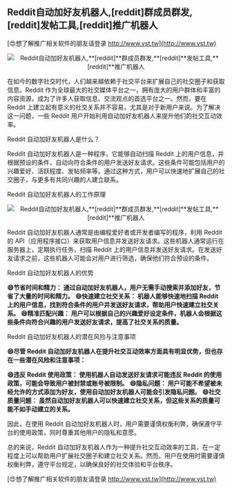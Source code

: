 ## **Reddit自动加好友机器人,**[reddit]**群成员群发,**[reddit]**发帖工具,**[reddit]**推广机器人**

[😍想了解推广相关软件的朋友请登录 http://www.vst.tw](http://www.vst.tw)

 <center><img src="https://vst.tw/MP4/tuiguang/png/5.png" alt="Reddit自动加好友机器人,**[reddit]**群成员群发,**[reddit]**发帖工具,**[reddit]**推广机器人"></center>

在如今的数字社交时代，人们越来越依赖于社交平台来扩展自己的社交圈子和获取信息。Reddit 作为全球最大的社交媒体平台之一，拥有庞大的用户群体和丰富的内容资源，成为了许多人获取信息、交流观点的首选平台之一。然而，要在 Reddit 上建立起有意义的社交关系并不容易，尤其是对于新用户来说。为了解决这一问题，一些 Reddit 用户开始利用自动加好友机器人来提升他们的社交互动效率。

Reddit 自动加好友机器人是什么？

Reddit 自动加好友机器人是一种程序，它能够自动扫描 Reddit 上的用户信息，并根据预设的条件，自动向符合条件的用户发送好友请求。这些条件可能包括用户的兴趣爱好、活跃程度、发帖频率等。通过这种方式，用户可以快速地扩展自己的社交圈子，与更多有共同兴趣的人建立联系。

Reddit 自动加好友机器人的工作原理

 <center><img src="https://vst.tw/MP4/tuiguang/png/7.png" alt="Reddit自动加好友机器人,**[reddit]**群成员群发,**[reddit]**发帖工具,**[reddit]**推广机器人"></center>

Reddit 自动加好友机器人通常是由编程爱好者或开发者编写的程序，利用 Reddit 的 API（应用程序接口）来获取用户信息并发送好友请求。这些机器人通常运行在服务器上，定期执行任务，扫描 Reddit 上的用户信息并发送好友请求。在发送好友请求之前，这些机器人可能会对用户进行筛选，确保他们符合预设的条件。

Reddit 自动加好友机器人的优势

**😄节省时间和精力： 通过自动加好友机器人，用户无需手动搜索并添加好友，节省了大量的时间和精力。**
**😄快速建立社交关系： 机器人能够快速地扫描 Reddit 上的用户信息，找到符合条件的用户并发送好友请求，帮助用户快速建立社交关系。**
**😄精准匹配兴趣： 用户可以根据自己的兴趣爱好设定条件，机器人会根据这些条件向符合兴趣的用户发送好友请求，提高了社交关系的质量。**

Reddit 自动加好友机器人的潜在风险与注意事项

**😄尽管 Reddit 自动加好友机器人在提升社交互动效率方面具有明显优势，但也存在一些潜在风险和注意事项：**

**😄违反 Reddit 使用政策： 使用机器人自动发送好友请求可能违反 Reddit 的使用政策，可能会导致用户被封禁或账号被限制。**
**😄隐私问题： 用户可能不希望被未经允许的方式添加为好友，使用自动加好友机器人可能会引发隐私问题。**
**😄社交质量问题： 虽然自动加好友机器人可以快速建立社交关系，但这些关系的质量可能不如手动建立的关系。**

因此，在使用 Reddit 自动加好友机器人时，用户需要谨慎权衡利弊，确保遵守平台的使用政策，同时尊重其他用户的隐私和意愿。

总的来说，Reddit 自动加好友机器人作为一种提升社交互动效率的工具，在一定程度上可以帮助用户扩展社交圈子和建立社交关系。然而，用户在使用时需要谨慎权衡利弊，遵守平台规定，以确保良好的社交体验和平台秩序。

[😍想了解推广相关软件的朋友请登录 http://www.vst.tw](http://www.vst.tw)



